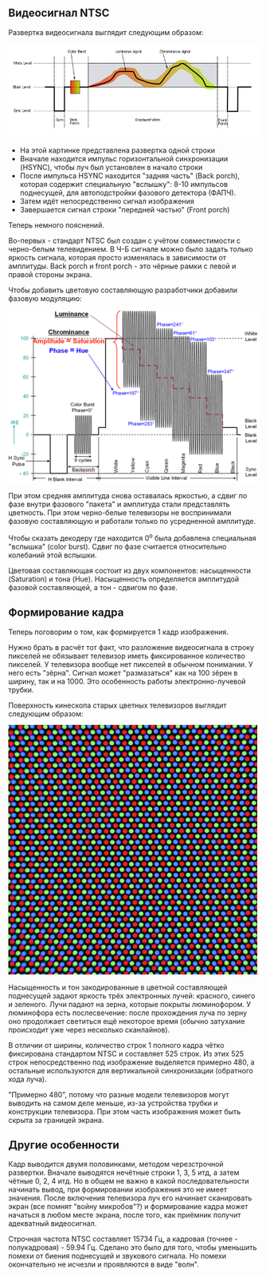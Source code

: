 ## Видеосигнал NTSC

Развертка видеосигнала выглядит следующим образом:

![ntsc](/BreakingNESWiki/imgstore/ppu/ntsc.png)

- На этой картинке представлена развертка одной строки
- Вначале находится импульс горизонтальной синхронизации (HSYNC), чтобы луч был установлен в начало строки
- После импульса HSYNC находится "задняя часть" (Back porch), которая содержит специальную "вспышку": 8-10 импульсов поднесущей, для автоподстройки фазового детектора (ФАПЧ). 
- Затем идёт непосредственно сигнал изображения
- Завершается сигнал строки "передней частью" (Front porch)

Теперь немного пояснений.

Во-первых - стандарт NTSC был создан с учётом совместимости с черно-белым телевидением. В Ч-Б сигнале можно было задать только яркость сигнала, которая просто изменялась в зависимости от амплитуды. Back porch и front porch - это чёрные рамки с левой и правой стороны экрана.

Чтобы добавить цветовую составляющую разработчики добавили фазовую модуляцию:

<img src="/BreakingNESWiki/imgstore/ppu/ntsc_color.gif" width="700px">

При этом средняя амплитуда снова оставалась яркостью, а сдвиг по фазе внутри фазового "пакета" и амплитуда стали представлять цветность. При этом черно-белые телевизоры не воспринимали фазовую составляющую и работали только по усредненной амплитуде.

Чтобы сказать декодеру где находится 0<sup>o</sup> была добавлена специальная "вспышка" (color burst). Сдвиг по фазе считается относительно колебаний этой вспышки.

Цветовая составляющая состоит из двух компонентов: насыщенности (Saturation) и тона (Hue). Насыщенность определяется амплитудой фазовой составляющей, а тон - сдвигом по фазе.

## Формирование кадра

Теперь поговорим о том, как формируется 1 кадр изображения.

Нужно брать в расчёт тот факт, что разложение видеосигнала в строку пикселей не обязывает телевизор иметь фиксированное количество пикселей. У телевизора вообще нет пикселей в обычном понимании. У него есть "зёрна". Сигнал может "размазаться" как на 100 зёрен в ширину, так и на 1000. Это особенность работы электронно-лучевой трубки.

Поверхность кинескопа старых цветных телевизоров выглядит следующим образом:

<img src="/BreakingNESWiki/imgstore/ppu/crt_screen_closeup.jpg" width="500px">

Насыщенность и тон закодированные в цветной составляющей поднесущей задают яркость трёх электронных лучей: красного, синего и зеленого. Лучи падают на зерна, которые покрыты люминофором. У люминофора есть послесвечение: после прохождения луча по зерну оно продолжает светиться ещё некоторое время (обычно затухание происходит уже через несколько сканлайнов).

В отличии от ширины, количество строк 1 полного кадра чётко фиксирована стандартом NTSC и составляет 525 строк. Из этих 525 строк непосредственно под изображение выделяется примерно 480, а остальные используются для вертикальной синхронизации (обратного хода луча).

"Примерно 480", потому что разные модели телевизоров могут выводить на самом деле меньше, из-за устройства трубки и конструкции телевизора. При этом часть изображения может быть скрыта за границей экрана.

## Другие особенности

Кадр выводится двумя половинками, методом черезстрочной развертки. Вначале выводятся нечётные строки 1, 3, 5 итд, а затем чётные 0, 2, 4 итд. Но в общем не важно в какой последовательности начинать вывод, при формировании изображения это не имеет значения. После включения телевизора луч его начинает сканировать экран (все помнят "войну микробов"?) и формирование кадра может начаться в любом месте экрана, после того, как приёмник получит адекватный видеосигнал.

Строчная частота NTSC составляет 15734 Гц, а кадровая (точнее - полукадровая) - 59.94 Гц. Сделано это было для того, чтобы уменьшить помехи от биения поднесущей и звукового сигнала. Но помехи окончательно не исчезли и проявляются в виде "волн".
